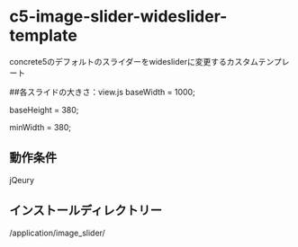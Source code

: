 # c5-image-slider-wideslider-template

concrete5のデフォルトのスライダーをwidesliderに変更するカスタムテンプレート##各スライドの大きさ：view.jsbaseWidth = 1000;baseHeight = 380;
minWidth = 380;

## 動作条件
jQeury

## インストールディレクトリー

/application/image_slider/